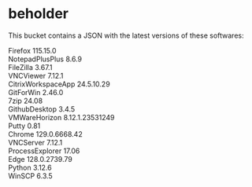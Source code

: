 # beholder
This bucket contains a JSON with the latest versions of these softwares:

Firefox            115.15.0         
NotepadPlusPlus    8.6.9            
FileZilla          3.67.1           
VNCViewer          7.12.1           
CitrixWorkspaceApp 24.5.10.29       
GitForWin          2.46.0           
7zip               24.08            
GithubDesktop      3.4.5            
VMWareHorizon      8.12.1.23531249  
Putty              0.81             
Chrome             129.0.6668.42    
VNCServer          7.12.1           
ProcessExplorer    17.06            
Edge               128.0.2739.79    
Python             3.12.6           
WinSCP             6.3.5            



